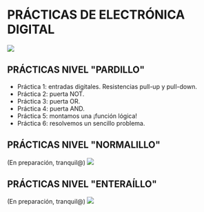 # PRÁCTICAS DE ELECTRÓNICA DIGITAL
![](http://universitariosmagazine.com/site/images/easyblog_articles/468/EDIGI1.jpg)

## PRÁCTICAS NIVEL "PARDILLO"
- Práctica 1: entradas digitales. Resistencias pull-up y pull-down.
- Práctica 2: puerta NOT.
- Práctica 3: puerta OR.
- Práctica 4: puerta AND.
- Práctica 5: montamos una ¡función lógica!
- Práctica 6: resolvemos un sencillo problema.

## PRÁCTICAS NIVEL "NORMALILLO"
(En preparación, tranquil@)
![](https://es.wikipedia.org/wiki/Archivo:En_construccion.jpg)

## PRÁCTICAS NIVEL "ENTERAÍLLO"
(En preparación, tranquil@)
![](https://es.wikipedia.org/wiki/Archivo:En_construccion.jpg)
